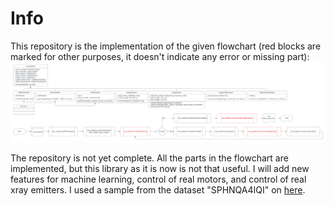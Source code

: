 # Info
This repository is the implementation of the given flowchart (red blocks are marked for other purposes, it doesn't indicate any error or missing part):
![Flowchart](X-Ray&#32;Workflow.png "X-Ray Workflow")

The repository is not yet complete. All the parts in the flowchart are implemented, but this library as it is now is not that useful. I will add new features for machine learning, control of real motors, and control of real xray emitters.
I used a sample from the dataset "SPHNQA4IQI" on [here](https://www.cancerimagingarchive.net/nbia-search/?CollectionCriteria=LIDC-IDRI).